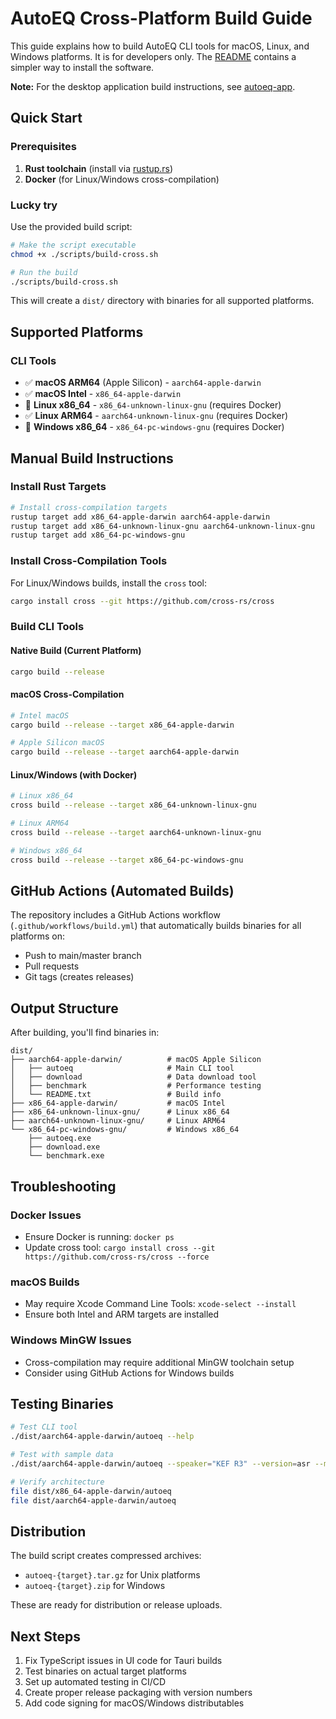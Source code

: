 <!-- markdownlint-disable-file MD013 -->

# AutoEQ Cross-Platform Build Guide

This guide explains how to build AutoEQ CLI tools for macOS, Linux, and Windows platforms.
It is for developers only. The [README](README.md) contains a simpler way to install the software.

**Note:** For the desktop application build instructions, see [autoeq-app](https://github.com/pierreaubert/autoeq-app).

## Quick Start

### Prerequisites

1. **Rust toolchain** (install via [rustup.rs](https://rustup.rs/))
2. **Docker** (for Linux/Windows cross-compilation)

### Lucky try

Use the provided build script:

```bash
# Make the script executable
chmod +x ./scripts/build-cross.sh

# Run the build
./scripts/build-cross.sh
```

This will create a `dist/` directory with binaries for all supported platforms.

## Supported Platforms

### CLI Tools

- ✅ **macOS ARM64** (Apple Silicon) - `aarch64-apple-darwin`
- ✅ **macOS Intel** - `x86_64-apple-darwin`
- 🐳 **Linux x86_64** - `x86_64-unknown-linux-gnu` (requires Docker)
- ✅ **Linux ARM64** - `aarch64-unknown-linux-gnu` (requires Docker)
- 🐳 **Windows x86_64** - `x86_64-pc-windows-gnu` (requires Docker)

## Manual Build Instructions

### Install Rust Targets

```bash
# Install cross-compilation targets
rustup target add x86_64-apple-darwin aarch64-apple-darwin
rustup target add x86_64-unknown-linux-gnu aarch64-unknown-linux-gnu
rustup target add x86_64-pc-windows-gnu
```

### Install Cross-Compilation Tools

For Linux/Windows builds, install the `cross` tool:

```bash
cargo install cross --git https://github.com/cross-rs/cross
```

### Build CLI Tools

#### Native Build (Current Platform)

```bash
cargo build --release
```

#### macOS Cross-Compilation

```bash
# Intel macOS
cargo build --release --target x86_64-apple-darwin

# Apple Silicon macOS
cargo build --release --target aarch64-apple-darwin
```

#### Linux/Windows (with Docker)

```bash
# Linux x86_64
cross build --release --target x86_64-unknown-linux-gnu

# Linux ARM64
cross build --release --target aarch64-unknown-linux-gnu

# Windows x86_64
cross build --release --target x86_64-pc-windows-gnu
```

## GitHub Actions (Automated Builds)

The repository includes a GitHub Actions workflow (`.github/workflows/build.yml`) that automatically builds binaries for all platforms on:

- Push to main/master branch
- Pull requests
- Git tags (creates releases)

## Output Structure

After building, you'll find binaries in:

```text
dist/
├── aarch64-apple-darwin/          # macOS Apple Silicon
│   ├── autoeq                     # Main CLI tool
│   ├── download                   # Data download tool
│   ├── benchmark                  # Performance testing
│   └── README.txt                 # Build info
├── x86_64-apple-darwin/           # macOS Intel
├── x86_64-unknown-linux-gnu/      # Linux x86_64
├── aarch64-unknown-linux-gnu/     # Linux ARM64
└── x86_64-pc-windows-gnu/         # Windows x86_64
    ├── autoeq.exe
    ├── download.exe
    └── benchmark.exe
```

## Troubleshooting

### Docker Issues

- Ensure Docker is running: `docker ps`
- Update cross tool: `cargo install cross --git https://github.com/cross-rs/cross --force`

### macOS Builds

- May require Xcode Command Line Tools: `xcode-select --install`
- Ensure both Intel and ARM targets are installed

### Windows MinGW Issues

- Cross-compilation may require additional MinGW toolchain setup
- Consider using GitHub Actions for Windows builds

## Testing Binaries

```bash
# Test CLI tool
./dist/aarch64-apple-darwin/autoeq --help

# Test with sample data
./dist/aarch64-apple-darwin/autoeq --speaker="KEF R3" --version=asr --measurement=CEA2034

# Verify architecture
file dist/x86_64-apple-darwin/autoeq
file dist/aarch64-apple-darwin/autoeq
```

## Distribution

The build script creates compressed archives:

- `autoeq-{target}.tar.gz` for Unix platforms
- `autoeq-{target}.zip` for Windows

These are ready for distribution or release uploads.

## Next Steps

1. Fix TypeScript issues in UI code for Tauri builds
2. Test binaries on actual target platforms
3. Set up automated testing in CI/CD
4. Create proper release packaging with version numbers
5. Add code signing for macOS/Windows distributables
